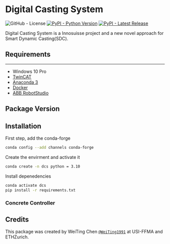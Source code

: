 # **Digital Casting System**

![GitHub - License](https://img.shields.io/badge/License-MIT-blue.svg)
[![PyPI - Python Version](https://img.shields.io/pypi/pyversions/COMPAS.svg)](https://pypi.python.org/project/COMPAS)
[![PyPI - Latest Release](https://img.shields.io/pypi/v/COMPAS.svg)](https://pypi.python.org/project/COMPAS)


Digital Casting System is a Innosuisse project and a new novel approach for Smart Dynamic Casting(SDC). 




## __Requirements__
---
* Windows 10 Pro
* [TwinCAT](https://www.beckhoff.com/en-en/products/automation/twincat/?pk_campaign=AdWords-AdWordsSearch-TwinCAT_EN&pk_kwd=twincat&gclid=Cj0KCQjw9ZGYBhCEARIsAEUXITW5dmPmQ2629HIuFY7wfbSR70pi5uY2lkYziNmfKYczm1_YsK4hhPsaApjyEALw_wcB)
* [Anaconda 3](https://www.anaconda.com/)
* [Docker]()
* [ABB RobotStudio]()

## __Package Version__


## __Installation__

First step, add the conda-forge

```bash
conda config --add channels conda-forge

```
Create the envirment and activate it 

```bash
conda create -n dcs python = 3.10
```

Install depenedencies

```bash 
conda activate dcs  
pip install -r requirements.txt 

```

### Concrete Controller 

<!-- ```bash

```
- Devices
    - TBC -->


<!-- ### Arduino temperature sensor Kit 

```bash
pip install pyserial

```
- Devices
    - Sensor DS18B20
    - Arduino UNO
    - LCD DISPLAY 2X16, 1602 DRIVER, I2C
    - UBS cable  -->


## Credits
This package was created by WeiTing Chen [`@WeiTing1991`](https://github.com/WeiTing1991) at USI-FFMA and ETHZurich. 
